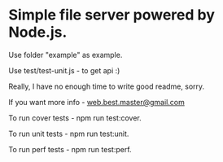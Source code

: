 # Simple file server powered by Node.js.

Use folder "example" as example.

Use test/test-unit.js - to get api :)

Really, I have no enough time to write good readme, sorry.
 
If you want more info - web.best.master@gmail.com

To run cover tests - npm run test:cover.

To run unit tests - npm run test:unit.

To run perf tests - npm run test:perf.
